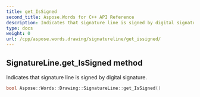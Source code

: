 ```yaml
---
title: get_IsSigned
second_title: Aspose.Words for C++ API Reference
description: Indicates that signature line is signed by digital signature. 
type: docs
weight: 0
url: /cpp/aspose.words.drawing/signatureline/get_issigned/
---
```

## SignatureLine.get_IsSigned method


Indicates that signature line is signed by digital signature.

```cpp
bool Aspose::Words::Drawing::SignatureLine::get_IsSigned()
```

